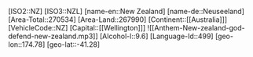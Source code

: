 ﻿---
location: [-41.28,174.78]
type: Country
tags:
- geo/Country

SpocWebEntityId: 26988
isDeleted: false
confidential: public

---
[ISO2::NZ]
[ISO3::NZL]
[name-en::New Zealand]
[name-de::Neuseeland]
[Area-Total::270534]
[Area-Land::267990]
[Continent::[[Australia]]]
[VehicleCode::NZ]
[Capital::[[Wellington]]]
![[Anthem-New-zealand-god-defend-new-zealand.mp3]]
[Alcohol-l::9.6]
[Language-Id::499]
[geo-lon::174.78]
[geo-lat::-41.28]

